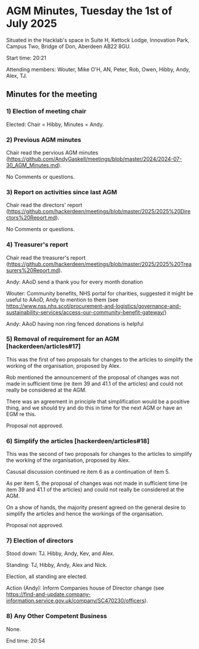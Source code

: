 # AGM Minutes, Tuesday the 1st of July 2025

Situated in the Hacklab's space in Suite H, Kettock Lodge, Innovation Park, Campus Two, Bridge of Don, Aberdeen AB22 8GU.

Start time: 20:21

Attending members: Wouter, Mike O'H, AN, Peter, Rob, Owen, Hibby, Andy, Alex, TJ.

## Minutes for the meeting


### 1) Election of meeting chair

Elected: Chair = Hibby, Minutes = Andy.


### 2) Previous AGM minutes

Chair read the pervious AGM minutes (https://github.com/AndyGaskell/meetings/blob/master/2024/2024-07-30_AGM_Minutes.md).

No Comments or questions.


### 3) Report on activities since last AGM

Chair read the directors' report (https://github.com/hackerdeen/meetings/blob/master/2025/2025%20Directors%20Report.md).

No Comments or questions.


### 4) Treasurer's report

Chair read the treasurer's report (https://github.com/hackerdeen/meetings/blob/master/2025/2025%20Treasurers%20Report.md).

Andy: AAoD send a thank you for every month donation

Wouter: Community benefits, NHS portal for charities, suggested it might be useful to AAoD, Andy to mention to them (see https://www.nss.nhs.scot/procurement-and-logistics/governance-and-sustainability-services/access-our-community-benefit-gateway/)

Andy: AAoD having non ring fenced donations is helpful


### 5) Removal of requirement for an AGM [hackerdeen/articles#17]

This was the first of two proposals for changes to the articles to simplify the working of the organisation, proposed by Alex.

Rob mentioned the announcement of the proposal of changes was not made in sufficient time (re item 39 and 41.1 of the articles) and could not really be considered at the AGM.

There was an agreement in principle that simplification would be a positive thing, and we should try and do this in time for the next AGM or have an EGM re this.

Proposal not approved. 


### 6) Simplify the articles [hackerdeen/articles#18]

This was the second of two proposals for changes to the articles to simplify the working of the organisation, proposed by Alex.

Casusal discussion continued re item 6 as a continuation of item 5.

As per item 5, the proposal of changes was not made in sufficient time (re item 39 and 41.1 of the articles) and could not really be considered at the AGM.

On a show of hands, the majority present agreed on the general desire to simplify the articles and hence the workings of the organisation.

Proposal not approved. 


### 7) Election of directors

Stood down: TJ. Hibby, Andy, Kev, and Alex.

Standing: TJ, Hibby, Andy, Alex and Nick.

Election, all standing are elected.

Action (Andy): Inform Companies house of Director change (see https://find-and-update.company-information.service.gov.uk/company/SC470230/officers).


### 8) Any Other Competent Business

None.

End time: 20:54 
